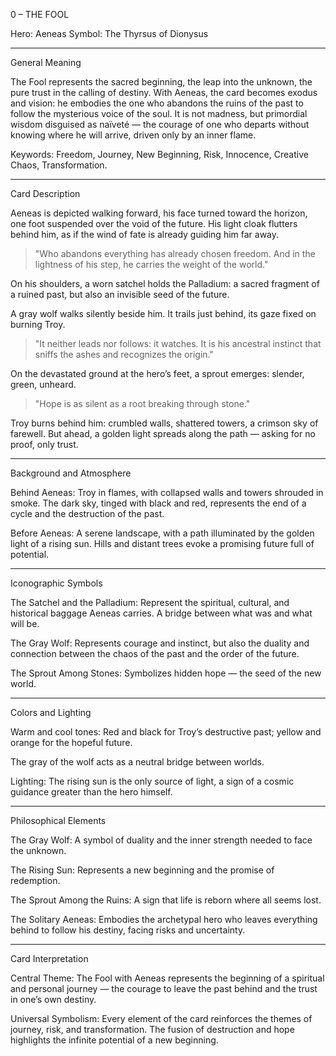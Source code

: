 0 – THE FOOL

Hero: Aeneas
Symbol: The Thyrsus of Dionysus


---

General Meaning

The Fool represents the sacred beginning, the leap into the unknown, the pure trust in the calling of destiny.
With Aeneas, the card becomes exodus and vision: he embodies the one who abandons the ruins of the past to follow the mysterious voice of the soul.
It is not madness, but primordial wisdom disguised as naïveté — the courage of one who departs without knowing where he will arrive, driven only by an inner flame.

Keywords: Freedom, Journey, New Beginning, Risk, Innocence, Creative Chaos, Transformation.


---

Card Description

Aeneas is depicted walking forward, his face turned toward the horizon, one foot suspended over the void of the future.
His light cloak flutters behind him, as if the wind of fate is already guiding him far away.

> "Who abandons everything has already chosen freedom.
And in the lightness of his step, he carries the weight of the world."



On his shoulders, a worn satchel holds the Palladium: a sacred fragment of a ruined past, but also an invisible seed of the future.

A gray wolf walks silently beside him. It trails just behind, its gaze fixed on burning Troy.

> "It neither leads nor follows: it watches.
It is his ancestral instinct that sniffs the ashes and recognizes the origin."



On the devastated ground at the hero’s feet, a sprout emerges: slender, green, unheard.

> "Hope is as silent as a root breaking through stone."



Troy burns behind him: crumbled walls, shattered towers, a crimson sky of farewell.
But ahead, a golden light spreads along the path — asking for no proof, only trust.


---

Background and Atmosphere

Behind Aeneas:
Troy in flames, with collapsed walls and towers shrouded in smoke.
The dark sky, tinged with black and red, represents the end of a cycle and the destruction of the past.

Before Aeneas:
A serene landscape, with a path illuminated by the golden light of a rising sun.
Hills and distant trees evoke a promising future full of potential.


---

Iconographic Symbols

The Satchel and the Palladium:
Represent the spiritual, cultural, and historical baggage Aeneas carries. A bridge between what was and what will be.

The Gray Wolf:
Represents courage and instinct, but also the duality and connection between the chaos of the past and the order of the future.

The Sprout Among Stones:
Symbolizes hidden hope — the seed of the new world.



---

Colors and Lighting

Warm and cool tones:
Red and black for Troy’s destructive past; yellow and orange for the hopeful future.

The gray of the wolf acts as a neutral bridge between worlds.

Lighting:
The rising sun is the only source of light, a sign of a cosmic guidance greater than the hero himself.



---

Philosophical Elements

The Gray Wolf:
A symbol of duality and the inner strength needed to face the unknown.

The Rising Sun:
Represents a new beginning and the promise of redemption.

The Sprout Among the Ruins:
A sign that life is reborn where all seems lost.

The Solitary Aeneas:
Embodies the archetypal hero who leaves everything behind to follow his destiny, facing risks and uncertainty.



---

Card Interpretation

Central Theme:
The Fool with Aeneas represents the beginning of a spiritual and personal journey — the courage to leave the past behind and the trust in one’s own destiny.

Universal Symbolism:
Every element of the card reinforces the themes of journey, risk, and transformation.
The fusion of destruction and hope highlights the infinite potential of a new beginning.
